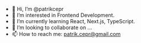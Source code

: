 - 👋 Hi, I’m @patrikcepr
- 👀 I’m interested in Frontend Development.
- 🌱 I’m currently learning React, Next.js, TypeScript.
- 💞️ I’m looking to collaborate on ...
- 📫 How to reach me: patrik.cepr@gmail.com

<!---
patrikcepr/patrikcepr is a ✨ special ✨ repository because its `README.md` (this file) appears on your GitHub profile.
You can click the Preview link to take a look at your changes.
--->
